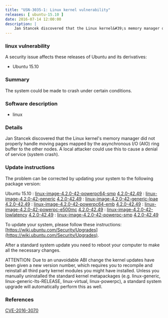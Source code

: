 ```yaml
---
title: "USN-3035-1: Linux kernel vulnerability"
releases: [ ubuntu-15.10 ]
date: 2016-07-14 12:00:00
description: |
    Jan Stancek discovered that the Linux kernel&#39;s memory manager did not properly handle moving pages mapped by the asynchronous I/O (AIO) ring buffer to the other nodes. A local attacker could use this to cause a denial of service (system crash). 
--- 
```

 
### linux vulnerability

A security issue affects these releases of Ubuntu and its derivatives:

* Ubuntu 15.10

### Summary

The system could be made to crash under certain conditions. 

### Software description

* linux 

### Details

Jan Stancek discovered that the Linux kernel&#39;s memory manager did not properly handle moving pages mapped by the asynchronous I/O (AIO) ring buffer to the other nodes. A local attacker could use this to cause a denial of service (system crash). 

### Update instructions

The problem can be corrected by updating your system to the following package version:

Ubuntu 15.10
 : [linux-image-4.2.0-42-powerpc64-smp](https://launchpad.net/ubuntu/+source/linux) <span> [4.2.0-42.49](https://launchpad.net/ubuntu/+source/linux/4.2.0-42.49) </span> 
 : [linux-image-4.2.0-42-generic](https://launchpad.net/ubuntu/+source/linux) <span> [4.2.0-42.49](https://launchpad.net/ubuntu/+source/linux/4.2.0-42.49) </span> 
 : [linux-image-4.2.0-42-generic-lpae](https://launchpad.net/ubuntu/+source/linux) <span> [4.2.0-42.49](https://launchpad.net/ubuntu/+source/linux/4.2.0-42.49) </span> 
 : [linux-image-4.2.0-42-powerpc64-emb](https://launchpad.net/ubuntu/+source/linux) <span> [4.2.0-42.49](https://launchpad.net/ubuntu/+source/linux/4.2.0-42.49) </span> 
 : [linux-image-4.2.0-42-powerpc-e500mc](https://launchpad.net/ubuntu/+source/linux) <span> [4.2.0-42.49](https://launchpad.net/ubuntu/+source/linux/4.2.0-42.49) </span> 
 : [linux-image-4.2.0-42-lowlatency](https://launchpad.net/ubuntu/+source/linux) <span> [4.2.0-42.49](https://launchpad.net/ubuntu/+source/linux/4.2.0-42.49) </span> 
 : [linux-image-4.2.0-42-powerpc-smp](https://launchpad.net/ubuntu/+source/linux) <span> [4.2.0-42.49](https://launchpad.net/ubuntu/+source/linux/4.2.0-42.49) </span> 

To update your system, please follow these instructions: [https://wiki.ubuntu.com/Security/Upgrades](https://wiki.ubuntu.com/Security/Upgrades).

After a standard system update you need to reboot your computer to make all the necessary changes.

ATTENTION: Due to an unavoidable ABI change the kernel updates have been given a new version number, which requires you to recompile and reinstall all third party kernel modules you might have installed. Unless you manually uninstalled the standard kernel metapackages (e.g. linux-generic, linux-generic-lts-RELEASE, linux-virtual, linux-powerpc), a standard system upgrade will automatically perform this as well. 

### References

 [CVE-2016-3070](http://people.ubuntu.com/~ubuntu-security/cve/CVE-2016-3070)
 
